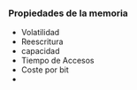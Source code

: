 ### Propiedades de la memoria
* Volatilidad
* Reescritura
* capacidad
* Tiempo de Accesos
* Coste por bit 
* 